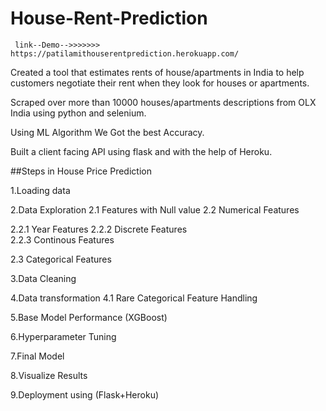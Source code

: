 # House-Rent-Prediction
     link--Demo-->>>>>>> https://patilamithouserentprediction.herokuapp.com/
Created a tool that estimates rents of house/apartments in India to help customers negotiate their rent when they look for houses or apartments.

Scraped over more than 10000 houses/apartments descriptions from OLX India using python and selenium.

Using ML Algorithm We Got the best Accuracy. 

Built a client facing API using flask and with the help of Heroku.


##Steps in House Price Prediction

1.Loading data

2.Data Exploration
2.1 Features with Null value
2.2 Numerical Features

   2.2.1 Year Features
   2.2.2 Discrete Features    
   2.2.3 Continous Features 
   
2.3 Categorical Features

3.Data Cleaning

4.Data transformation
4.1 Rare Categorical Feature Handling

5.Base Model Performance (XGBoost)

6.Hyperparameter Tuning

7.Final Model

8.Visualize Results

9.Deployment using (Flask+Heroku)
